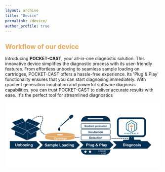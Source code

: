 ```yaml
---
layout: archive
title: "Device"
permalink: /device/
author_profile: true
---
```


<h2 style="color: #eea656"> Workflow of our device </h2>

Introducing **POCKET-CAST**, your all-in-one diagnostic solution. This innovative device simplifies the diagnostic process with its user-friendly features. From effortless unboxing to seamless sample loading on cartridges, POCKET-CAST offers a hassle-free experience. Its 'Plug & Play' functionality ensures that you can start diagnosing immediately. With gradient generation incubation and powerful software diagnosis capabilities, you can trust POCKET-CAST to deliver accurate results with ease. It's the perfect tool for streamlined diagnostics 

![Workflow of our device](/images/Flowdiagram.png)